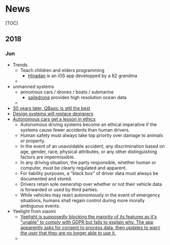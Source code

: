 # News

[TOC]

## 2018

### Jun

+ Trends
  + Teach children and elders programming
    + [Hinadan](https://itunes.apple.com/us/app/hinadan/id1199778491?mt=8) is an iOS app developped by a 82 grandma
  + 
+ unmanned systems
  + annomous cars / drones / boats / submarine 
    + [sailedrone](https://www.saildrone.com/) provides high resolution ocean data
  + 
+ [30 years later, QBasic is still the best](http://www.nicolasbize.com/blog/30-years-later-qbasic-is-still-the-best/)
+ [Design systems will replace designers](https://www.designsystems.com/stories/will-design-systems-replace-designers/)
+ [Autonomous cars get a lesson in ethics](https://360.here.com/autonomous-cars-get-a-lesson-in-ethics)
  + Autonomous driving systems become an ethical imperative if the systems cause fewer accidents than human drivers.
  + Human safety must always take top priority over damage to animals or property.
  + In the event of an unavoidable accident, any discrimination based on age, gender, race, physical attributes, or any other distinguishing factors are impermissible.
  + In any driving situation, the party responsible, whether human or computer, must be clearly regulated and apparent.
  + For liability purposes, a “black box” of driver data must always be documented and stored.
  + Drivers retain sole ownership over whether or not their vehicle data is forwarded or used by third parties.
  + While vehicles may react autonomously in the event of emergency situations, humans shall regain control during more morally ambiguous events.
+ Yeelight from xiaomi
  + [Yeelight is supposedly blocking the majority of its features as it's "unable" to comply with GDPR but fails to explain why. The app apparently asks for consent to process data, then updates to warn the user that they are no longer able to use it.](https://gdprhallofshame.com/7-sorry-your-light-bulbs-and-gdpr-dont-work/)
  + 